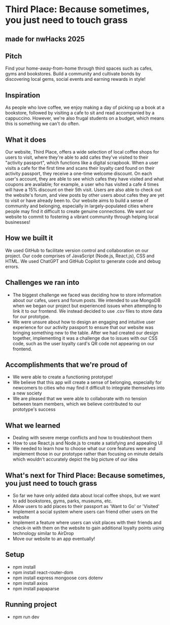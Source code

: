 # Third Place: Because sometimes, you just need to touch grass
## made for nwHacks 2025

## Pitch
Find your home-away-from-home through third spaces such as cafes, gyms and bookstores. Build a community and cultivate bonds by discovering local gems, social events and earning rewards in style!

## Inspiration
As people who love coffee, we enjoy making a day of picking up a book at a bookstore, followed by visiting a cafe to sit and read accompanied by a cappuccino. However, we're also frugal students on a budget, which means this is something we can't do often.

## What it does
Our website, Third Place, offers a wide selection of local coffee shops for users to visit, where they're able to add cafes they've visited to their "activity passport", which functions like a digital scrapbook. When a user visits a cafe for the first time and scans their loyalty card found on their activity passport, they receive a one-time welcome discount. On each user's account, they are able to see which cafes they have visited and what coupons are available; for example, a user who has visited a cafe 4 times will have a 15% discount on their 5th visit. Users are also able to check out the website's forum, and view posts by other users about cafes they are yet to visit or have already been to. Our website aims to build a sense of community and belonging, especially in largely-populated cities where people may find it difficult to create genuine connections. We want our website to commit to fostering a vibrant community through helping local businesses!

## How we built it
We used GitHub to facilitate version control and collaboration on our project. Our code comprises of JavaScript (Node.js, React.js), CSS and HTML. We used ChatGPT and GitHub Copilot to generate code and debug errors.

## Challenges we ran into
- The biggest challenge we faced was deciding how to store information about our cafes, users and forum posts. We intended to use MongoDB when we began our project but experienced issues when attempting to link it to our frontend. We instead decided to use .csv files to store data for our prototype.
- We were unsure about how to design an engaging and intuitive user experience for our activity passport to ensure that our website was bringing something new to the table. After we had created our design together, implementing it was a challenge due to issues with our CSS code, such as the user loyalty card's QR code not appearing on our frontend.

## Accomplishments that we're proud of
- We were able to create a functioning prototype!
- We believe that this app will create a sense of belonging, especially for newcomers to cities who may find it difficult to integrate themselves into a new society
- We are pleased that we were able to collaborate with no tension between team members, which we believe contributed to our prototype's success

## What we learned
- Dealing with severe merge conflicts and how to troubleshoot them
- How to use React.js and Node.js to create a satisfying and appealing UI
- We needed to learn how to choose what our core features were and implement those in our prototype rather than focusing on minute details which wouldn't accurately depict the big picture of our idea

## What's next for Third Place: Because sometimes, you just need to touch grass
- So far we have only added data about local coffee shops, but we want to add bookstores, gyms, parks, museums, etc.
- Allow users to add places to their passport as 'Want to Go' or 'Visited'
- Implement a social system where users can friend other users on the website
- Implement a feature where users can visit places with their friends and check-in with them on the website to gain additional loyalty points using technology similar to AirDrop
- Move our website to an app eventually!


## Setup

- npm install
- npm install react-router-dom
- npm install express mongoose cors dotenv
- npm install axios
- npm install papaparse


## Running project

- npm run dev
